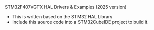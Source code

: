 STM32F407VGTX HAL Drivers & Examples (2025 version)

- This is written based on the STM32 HAL Library
- Include this source code into a STM32CubeIDE project to build it.